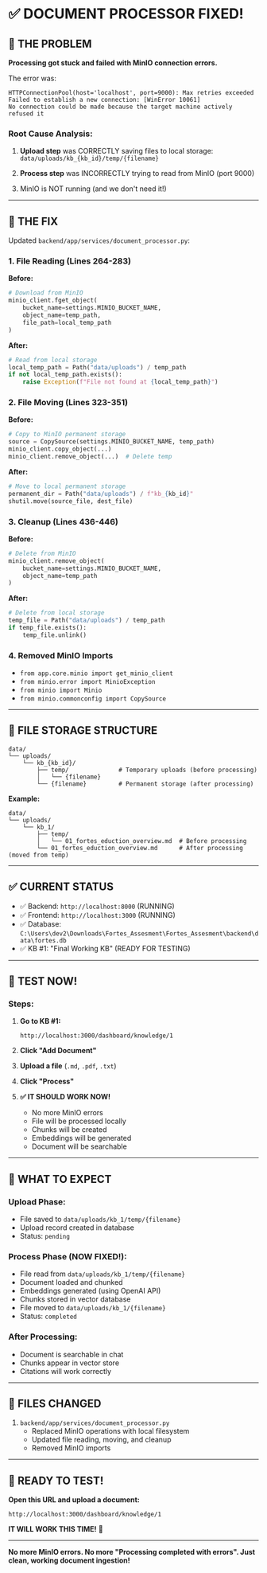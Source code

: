# ✅ DOCUMENT PROCESSOR FIXED!

## 🐛 THE PROBLEM

**Processing got stuck and failed with MinIO connection errors.**

The error was:
```
HTTPConnectionPool(host='localhost', port=9000): Max retries exceeded
Failed to establish a new connection: [WinError 10061] 
No connection could be made because the target machine actively refused it
```

### Root Cause Analysis:

1. **Upload step** was CORRECTLY saving files to local storage: `data/uploads/kb_{kb_id}/temp/{filename}`

2. **Process step** was INCORRECTLY trying to read from MinIO (port 9000)

3. MinIO is NOT running (and we don't need it!)

---

## 🔧 THE FIX

Updated `backend/app/services/document_processor.py`:

### 1. **File Reading** (Lines 264-283)
**Before:**
```python
# Download from MinIO
minio_client.fget_object(
    bucket_name=settings.MINIO_BUCKET_NAME,
    object_name=temp_path,
    file_path=local_temp_path
)
```

**After:**
```python
# Read from local storage
local_temp_path = Path("data/uploads") / temp_path
if not local_temp_path.exists():
    raise Exception(f"File not found at {local_temp_path}")
```

### 2. **File Moving** (Lines 323-351)
**Before:**
```python
# Copy to MinIO permanent storage
source = CopySource(settings.MINIO_BUCKET_NAME, temp_path)
minio_client.copy_object(...)
minio_client.remove_object(...)  # Delete temp
```

**After:**
```python
# Move to local permanent storage
permanent_dir = Path("data/uploads") / f"kb_{kb_id}"
shutil.move(source_file, dest_file)
```

### 3. **Cleanup** (Lines 436-446)
**Before:**
```python
# Delete from MinIO
minio_client.remove_object(
    bucket_name=settings.MINIO_BUCKET_NAME,
    object_name=temp_path
)
```

**After:**
```python
# Delete from local storage
temp_file = Path("data/uploads") / temp_path
if temp_file.exists():
    temp_file.unlink()
```

### 4. **Removed MinIO Imports**
- `from app.core.minio import get_minio_client`
- `from minio.error import MinioException`
- `from minio import Minio`
- `from minio.commonconfig import CopySource`

---

## 📂 FILE STORAGE STRUCTURE

```
data/
└── uploads/
    └── kb_{kb_id}/
        ├── temp/              # Temporary uploads (before processing)
        │   └── {filename}
        └── {filename}         # Permanent storage (after processing)
```

**Example:**
```
data/
└── uploads/
    └── kb_1/
        ├── temp/
        │   └── 01_fortes_eduction_overview.md  # Before processing
        └── 01_fortes_eduction_overview.md      # After processing (moved from temp)
```

---

## ✅ CURRENT STATUS

- ✅ Backend: `http://localhost:8000` (RUNNING)
- ✅ Frontend: `http://localhost:3000` (RUNNING)
- ✅ Database: `C:\Users\dev2\Downloads\Fortes_Assesment\Fortes_Assesment\backend\data\fortes.db`
- ✅ KB #1: "Final Working KB" (READY FOR TESTING)

---

## 🧪 TEST NOW!

### Steps:

1. **Go to KB #1:**
   ```
   http://localhost:3000/dashboard/knowledge/1
   ```

2. **Click "Add Document"**

3. **Upload a file** (`.md`, `.pdf`, `.txt`)

4. **Click "Process"**

5. **✅ IT SHOULD WORK NOW!**
   - No more MinIO errors
   - File will be processed locally
   - Chunks will be created
   - Embeddings will be generated
   - Document will be searchable

---

## 🎯 WHAT TO EXPECT

### Upload Phase:
- File saved to `data/uploads/kb_1/temp/{filename}`
- Upload record created in database
- Status: `pending`

### Process Phase (NOW FIXED!):
- File read from `data/uploads/kb_1/temp/{filename}`
- Document loaded and chunked
- Embeddings generated (using OpenAI API)
- Chunks stored in vector database
- File moved to `data/uploads/kb_1/{filename}`
- Status: `completed`

### After Processing:
- Document is searchable in chat
- Chunks appear in vector store
- Citations will work correctly

---

## 📝 FILES CHANGED

1. `backend/app/services/document_processor.py`
   - Replaced MinIO operations with local filesystem
   - Updated file reading, moving, and cleanup
   - Removed MinIO imports

---

## 🚀 READY TO TEST!

**Open this URL and upload a document:**
```
http://localhost:3000/dashboard/knowledge/1
```

**IT WILL WORK THIS TIME!** 🎉

---

**No more MinIO errors. No more "Processing completed with errors". Just clean, working document ingestion!**

